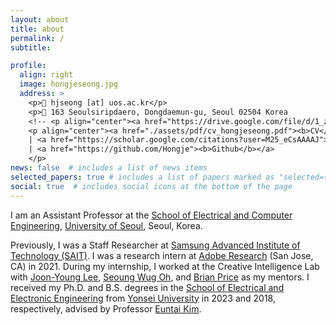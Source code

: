 ```yaml
---
layout: about
title: about
permalink: /
subtitle: 

profile:
  align: right
  image: hongjeseong.jpg
  address: >
    <p>📧 hjseong [at] uos.ac.kr</p>
    <p>📍 163 Seoulsiripdaero, Dongdaemun-gu, Seoul 02504 Korea
    <!-- <p align="center"><a href="https://drive.google.com/file/d/1_zTYfTYeUUrEp1YUK-G1YY_7ITcB6OR4/view?usp=sharing"><b>CV</b></a> -->
    <p align="center"><a href="./assets/pdf/cv_hongjeseong.pdf"><b>CV</b></a>
    | <a href="https://scholar.google.com/citations?user=M25_eCsAAAAJ"><b>Google Scholar</b></a>
    | <a href="https://github.com/Hongje"><b>Github</b></a>
    </p>
news: false  # includes a list of news items
selected_papers: true # includes a list of papers marked as "selected={true}"
social: true  # includes social icons at the bottom of the page
---
```

<p>I am an Assistant Professor at the <a href="https://engineering.uos.ac.kr/engineering/index.do?cate_id2=000010058">School of Electrical and Computer Engineering</a>, <a href="https://www.uos.ac.kr">University of Seoul</a>, Seoul, Korea.</p>
<p>Previously, I was a Staff Researcher at <a href="https://www.sait.samsung.co.kr">Samsung Advanced Institute of Technology (SAIT)</a>.
I was a research intern at <a href="https://research.adobe.com" target="_blank" rel="noopener">Adobe Research</a> (San Jose, CA) in 2021. During my internship, I worked at the Creative Intelligence Lab with <a href="https://joonyoung-cv.github.io">Joon-Young Lee</a>, <a href="https://sites.google.com/view/seoungwugoh">Seoung Wug Oh</a>, and <a href="https://www.brianpricephd.com">Brian Price</a> as my mentors.
I received my Ph.D. and B.S. degrees in the <a href="https://ee.yonsei.ac.kr" target="_blank" rel="noopener">School of Electrical and Electronic Engineering</a> from <a href="https://yonsei.ac.kr" target="_blank" rel="noopener">Yonsei University</a> in 2023 and 2018, respectively, advised by Professor <a href="https://cilab.yonsei.ac.kr">Euntai Kim</a>.</p>
